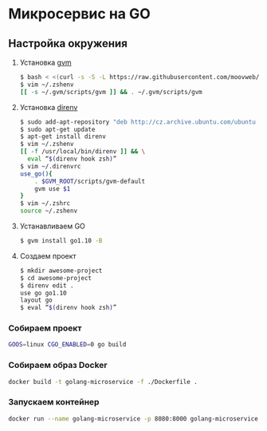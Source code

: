 # Микросервис на GO

## Настройка окружения
1. Установка [gvm](https://github.com/moovweb/gvm)
    ```sh
    $ bash < <(curl -s -S -L https://raw.githubusercontent.com/moovweb/gvm/master/binscripts/gvm-installer)
    $ vim ~/.zshenv
    [[ -s ~/.gvm/scripts/gvm ]] && . ~/.gvm/scripts/gvm
    ```
2. Установка [direnv](https://github.com/direnv/direnv)
    ```sh
    $ sudo add-apt-repository "deb http://cz.archive.ubuntu.com/ubuntu xenial main universe"
    $ sudo apt-get update
    $ apt-get install direnv
    $ vim ~/.zshenv
    [[ -f /usr/local/bin/direnv ]] && \
      eval “$(direnv hook zsh)”
    $ vim ~/.direnvrc
    use_go(){
        . $GVM_ROOT/scripts/gvm-default
        gvm use $1
    }
    $ vim ~/.zshrc
    source ~/.zshenv
    ```
3. Устанавливаем GO
    ```sh
    $ gvm install go1.10 -B
    ```
4. Создаем проект
    ```sh
    $ mkdir awesome-project
    $ cd awesome-project
    $ direnv edit .
    use go go1.10
    layout go
    $ eval “$(direnv hook zsh)”
    ```


### Собираем проект
```sh
GOOS=linux CGO_ENABLED=0 go build
```

### Собираем образ Docker
```sh
docker build -t golang-microservice -f ./Dockerfile .
```

### Запускаем контейнер
```sh
docker run --name golang-microservice -p 8080:8000 golang-microservice
```